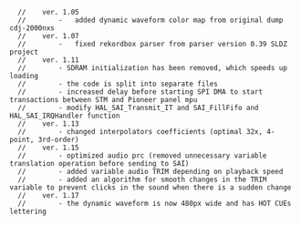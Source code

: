 
      
      
      
      //	ver. 1.05
      //		-	added dynamic waveform color map from original dump cdj-2000nxs
      //	ver. 1.07
      //		-	fixed rekordbox parser from parser version 0.39 SLDZ project
      //	ver. 1.11 
      //		- SDRAM initialization has been removed, which speeds up loading
      //		- the code is split into separate files
      //		- increased delay before starting SPI DMA to start transactions between STM and Pioneer panel mpu
      //		- modify HAL_SAI_Transmit_IT and SAI_FillFifo and HAL_SAI_IRQHandler function
      //	ver. 1.13 
      //		- changed interpolators coefficients (optimal 32x, 4-point, 3rd-order)
      //	ver. 1.15 
      //		- optimized audio prc (removed unnecessary variable translation operation before sending to SAI)
      //		- added variable audio TRIM depending on playback speed
      //		- added an algorithm for smooth changes in the TRIM variable to prevent clicks in the sound when there is a sudden change
      //	ver. 1.17
      //		- the dynamic waveform is now 480px wide and has HOT CUEs lettering
